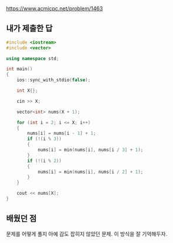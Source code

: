 https://www.acmicpc.net/problem/1463

내가 제출한 답
-------------
```cpp
#include <iostream>
#include <vector>

using namespace std;

int main()
{
	ios::sync_with_stdio(false);

	int X{};

	cin >> X;

	vector<int> nums(X + 1);

	for (int i = 2; i <= X; i++)
	{
		nums[i] = nums[i - 1] + 1;
		if (!(i % 3))
		{
			nums[i] = min(nums[i], nums[i / 3] + 1);
		}
		if (!(i % 2))
		{
			nums[i] = min(nums[i], nums[i / 2] + 1);
		}
	}

	cout << nums[X];
}
```

배웠던 점
---------------

문제를 어떻게 풀지 아예 감도 잡히지 않았던 문제. 이 방식을 잘 기억해두자.
